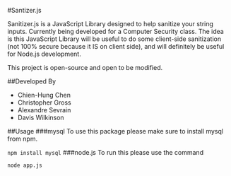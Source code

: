 #Santizer.js

Sanitizer.js is a JavaScript Library designed to help sanitize your string inputs. Currently being developed for a Computer Security class. The idea is this JavaScript Library will be useful to do some client-side sanitization (not 100% secure because it IS on client side), and will definitely be useful for Node.js development.

This project is open-source and open to be modified.

##Developed By
- Chien-Hung Chen
- Christopher Gross
- Alexandre Sevrain
- Davis Wilkinson

##Usage
###mysql
To use this package please make sure to install mysql from npm.

<code>npm install mysql</code>
###node.js
To run this please use the command

<code>node app.js</code>


